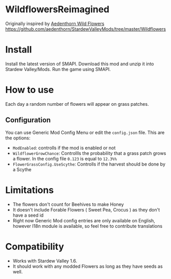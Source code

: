# WildflowersReimagined

Originally inspired by [Aedenthorn Wild Flowers](https://github.com/aedenthorn/StardewValleyMods/tree/master/Wildflowers) https://github.com/aedenthorn/StardewValleyMods/tree/master/Wildflowers

# Install
Install the latest version of SMAPI.
Download this mod and unzip it into Stardew Valley/Mods.
Run the game using SMAPI.


# How to use
Each day a random number of flowers will appear on grass patches. 

## Configuration
You can use Generic Mod Config Menu or edit the `config.json` file. This are the options:
- `ModEnabled`: controlls if the mod is enabled or not
- `WildflowerGrowChance`: Controllls the probability that a grass patch grows a flower. In the config file `0.123` is equal to `12.3%%`
- `FlowerGrassConfig.UseScythe`: Controlls if the harvest should be done by a Scythe

# Limitations
- The flowers don't count for Beehives to make Honey
- It doesn't include Forable Flowers ( Sweet Pea, Crocus ) as they don't have a seed id
- Right now Generic Mod config entries are only available on English, however I18n module is available, so feel free to contribute translations


# Compatibility
- Works with Stardew Valley 1.6.
- It should work with any modded Flowers as long as they have seeds as well. 


